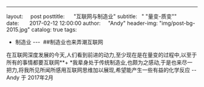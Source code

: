 ---
layout:     post
posttitle:      "互联网与制造业"
subtitle:   " \"量变-质变\""
date:       2017-02-12 12:00:00
author:     "Andy"
header-img: "img/post-bg-2015.jpg"
catalog: true
tags:    
   - 制造业
--- 
##制造业也来弄潮互联网

在互联网深度发展的今天,人们看到前进的动力,至少现在是在量变的过程中,以至于所有的事情都要互联网**+
*我辈身处于传统制造业,也颇为之感动,于是也来尽一把力,将我所见所闻所感用互联网思维加以展现,希望能产生一些有益的化学反应
--Andy 于 2017年2月
